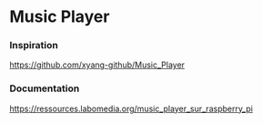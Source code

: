 # Music Player

### Inspiration

https://github.com/xyang-github/Music_Player


### Documentation

https://ressources.labomedia.org/music_player_sur_raspberry_pi
